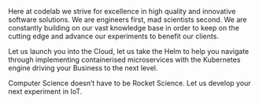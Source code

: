 Here at codelab we strive for excellence in high quality and innovative software solutions.
We are engineers first, mad scientists second.
We are constantly building on our vast knowledge base in order to keep on the cutting edge and advance our experiments
to benefit our clients.

Let us launch you into the Cloud, let us take the Helm to help you navigate through implementing containerised 
microservices with the Kubernetes engine driving your Business to the next level.

Computer Science doesn’t have to be Rocket Science.
Let us develop your next experiment in IoT.